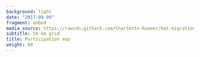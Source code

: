 ```yaml
---
background: light
date: "2017-09-09"
fragment: embed
media_source: https://rawcdn.githack.com/Charlotte-Roemer/bat-migration-europe/c4c9e0e40dfbbaafc78575f1fa453ec399219606/Participation%20map/map.html
subtitle: 50 km grid
title: Participation map
weight: 80
---
```

